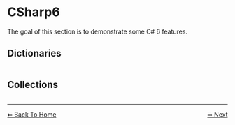 ﻿# CSharp6

The goal of this section is to demonstrate some C# 6 features.

## Dictionaries

```cs --project ../CSharpFeatures.csproj --source-file ../CSharp6.cs --region Dictionaries
```

## Collections

```cs --project ../CSharpFeatures.csproj --source-file ../CSharp6.cs --region Collections
```

---

<div style="display: flex; justify-content: space-between">
  <a href="../../README.md"> ⬅ Back To Home </a>
  <a href="./CSHARP7.md"> ➡ Next </a>
</div>

